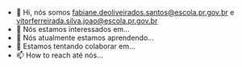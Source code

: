 - 👋 Hi, nós somos fabiane.deoliveirados.santos@escola.pr.gov.br e vitorferreirada.silva.joao@escola.pr.gov.br
- 👀 Nós estamos interessados em...
- 🌱 Nós atualmente estamos aprendendo...
- 💞️ Estamos tentando colaborar em...
- 📫 How to reach  até nós...

<!---
fabiejoao12/fabiejoao12 is a ✨ special ✨ repository because its `README.md` (this file) appears on your GitHub profile.
You can click the Preview link to take a look at your changes.
--->
